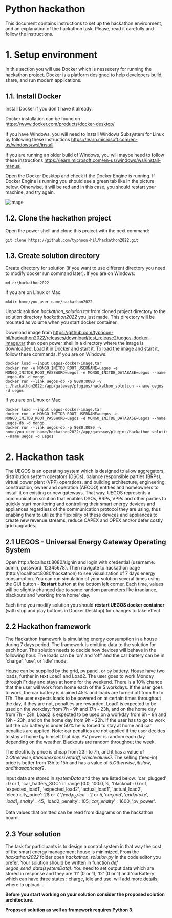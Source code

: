 # Python hackathon
This document contains instructions to set up the hackathon environment, and an explanation of the hackathon task. Please, read it carefully and follow the instructions. 

# 1. Setup environment
In this section you will use Docker which is nessecery for running the hackathon project. Docker is a platform designed to help developers build, share, and run modern applications.

## 1.1. Install Docker
Install Docker if you don't have it already.

Docker installation can be found on https://www.docker.com/products/docker-desktop/

If you have Windows, you will need to install Windows Subsystem for Linux by following these instructions https://learn.microsoft.com/en-us/windows/wsl/install

If you are running an older build of Windows, you will maybe need to follow these instructions https://learn.microsoft.com/en-us/windows/wsl/install-manual

Open the Docker Desktop and check if the Docker Engine is running. If Docker Engine is running you should see a green tab like in the picture below. Otherwise, it will be red and in this case, you should restart your machine, and try again.

![image](https://user-images.githubusercontent.com/118435788/202661114-42f53673-4b20-4790-a340-930108c8b512.png)

## 1.2. Clone the hackathon project
Open the power shell and clone this project with the next command:

``` shell
git clone https://github.com/typhoon-hil/hackathon2022.git
```

## 1.3. Create solution directory
Create directory for solution (if you want to use different directory you need to modify docker run command later).
If you are on Windows:
``` shell
md c:\hackathon2022
```

If you are on Linux or Mac:
``` shell
mkdir home/you_user_name/hackathon2022
```
Unpack solution *hackathon_solution.tar* from cloned project directory to the solution directory *hackathon2022* you just made. This directory will be mounted as volume when you start docker container.

Download image from https://github.com/typhoon-hil/hackathon2022/releases/download/test_release2/uegos-docker-image.tar then open power shell in a directory where the image is downloaded. Load it in Docker and start it. To load the image and start it, follow these commands.
If you are on Windows:
``` shell
docker load --input uegos-docker-image.tar
docker run -e MONGO_INITDB_ROOT_USERNAME=uegos -e MONGO_INITDB_ROOT_PASSWORD=uegos -e MONGO_INITDB_DATABASE=uegos --name uegos-db -d mongo
docker run --link uegos-db -p 8080:8080 -v c:/hackathon2022:/app/gateway/plugins/hackathon_solution --name uegos -d uegos
```

If you are on Linux or Mac:
``` shell
docker load --input uegos-docker-image.tar
docker run -e MONGO_INITDB_ROOT_USERNAME=uegos -e MONGO_INITDB_ROOT_PASSWORD=uegos -e MONGO_INITDB_DATABASE=uegos --name uegos-db -d mongo
docker run --link uegos-db -p 8080:8080 -v home/you_user_name/hackathon2022:/app/gateway/plugins/hackathon_solution --name uegos -d uegos
```

# 2. Hackathon task 
The UEGOS is an operating system which is designed to allow aggregators, distribution system operators (DSOs), balance responsible parties (BRPs), virtual power plant (VPP) operations, and building architecture, engineering, construction, owner and operation (AECOO) entities and homeowners to install it on existing or new gateways. That way, UEGOS represents a communication solution that enables DSOs, BRPs, VPPs and other parties to quickly start monitoring and controlling their smart energy devices and appliances regardless of the communication protocol they are using, thus enabling them to utilize the flexibility of these devices and appliances to create new revenue streams, reduce CAPEX and OPEX and/or defer costly grid upgrades.


## 2.1 UEGOS - Universal Energy Gateway Operating System
Open http://localhost:8080/signin and login with credential (username: admin, password: 12345678). Then navigate to hackathon page (http://localhost:8080/hackathon) to see visualization of 7 days energy consumption. You can run simulation of your solution several times using the GUI button - **Restart** button at the bottom left corner. Each time, values will be slightly changed due to some random parameters like irradiance, blackouts and 'working from home' day.

Each time you modify solution you should **restart UEGOS docker container** (with stop and play buttons in Docker Desktop) for changes to take effect. 

## 2.2 Hackathon framework
The Hackathon framework is simulating energy consumption in a house during 7 days period. The framework is emitting data to the solution for each hour. The solution needs to decide how devices will behave in the following hour. The loads can be 'on' and 'off' and the car battery can be in 'charge', 'use', or 'idle' mode.

House can be supplied by the grid, pv panel, or by battery. House have two loads, further in text Load1 and Load2.
The user goes to work Monday through Friday and stays at home for the weekend. There is a 10% chance that the user will work from home each of the 5 workdays. If the user goes to work, the car battery is drained 45% and loads are turned off from 9h to 17h. The user expects loads to be powered on at certain times throughout the day, if they are not, penalties are rewarded. Load1 is expected to be used on the workday: from 7h - 9h and 17h - 23h, and on the home day from 7h - 23h. Load2 is expected to be used on a workday from 6h - 9h and 19h - 23h, and on the home day from 9h - 22h. 
If the user has to go to work but the car battery is under 50% he is forced to stay at home and car penalties are applied. Note: car penalties are not applied if the user decides to stay at home by himself that day.
PV power is random each day depending on the weather. Blackouts are random throughout the week.

The electricity price is cheap from 23h to 7h, and it has a value of 2$. Otherwise, it has an expensive tariff, which value is 7$. The selling (feed-in) price is better from 13h to 15h and has a value of 5$. Otherwise, it is low, and it has a price of 2$.

Input data are stored in *systemData* and they are listed below:
 'car_plugged' : 0 or 1,
 'car_battery_SOC': in range [0.0, 100.0]%,
 'blackout': 0 or 1,
 'expected_load1',
 'expected_load2', 
 'actual_load1',
 'actual_load2',
 'electricity_price': 2$ or 7$,
 'feed_in_price': 2$ or 5$,
 'car_load',
 'grid_intake',
 'load1_penalty': 45$,
 'load2_penalty': 105$,
 'car_penalty': 1600$,
 'pv_power'.
 
 Data values that omitted can be read from diagrams on the hackathon board.


## 2.3 Your solution
The task for participants is to design a control system in that way the cost of the smart energy management house is minimized.
From the *hackathon2022* folder open *hackathon_solution.py* in the code editor you prefer. Your solution should be written in function *def uegos_send_data(systemData)*. You need to set output data which are stored in response and they are 'l1' (0 or 1), 'l2' (0 or 1) and 
'carBattery' which can have three states : charge, idle and use.
will add more details, where to upload...

**Before you start working on your solution consider the proposed
solution architecture.**

**Proposed solution as well as framework requires Python 3.**

